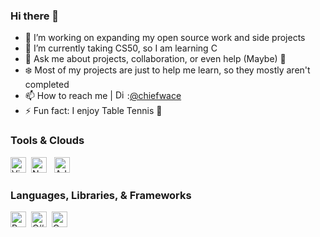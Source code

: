 ### Hi there 👋

- 🔭 I’m working on expanding my open source work and side projects
- 🌱 I’m currently taking CS50, so I am learning C
- 💬 Ask me about projects, collaboration, or even help (Maybe) 🙂
- ❄️ Most of my projects are just to help me learn, so they mostly aren't completed 
- 📫 How to reach me | <a href="https://emoji.gg/emoji/1433-discord"><img src="https://cdn3.emoji.gg/emojis/1433-discord.png" width="15px" height="15px" alt="Discord"></a> :[@chiefwace](https://discord.com/channels/@me)
- ⚡ Fun fact: I enjoy Table Tennis 🏓



### Tools & Clouds
<img src="https://img.shields.io/badge/VS%20Code-282C34?logo=visual-studio-code&logoColor=007ACC" alt="Visual Studio Code logo" title="Visual Studio Code" height="25" />&nbsp;
<img src="https://img.shields.io/badge/Notion-282C34?logo=notion&logoColor=000000" alt="Notion logo" title="Notion" height="25" />
&nbsp;
<img src="https://img.shields.io/badge/Adobe%20Creative%20Cloud-282C34?logo=adobe-creative-cloud&logoColor=DA1F26" alt="Adobe CC logo" title="Adobe Creative Cloud" height="25" />
&nbsp;


### Languages, Libraries, & Frameworks

<img src="https://img.shields.io/badge/Python-282C34?logo=python&logoColor=3776AB" alt="Python logo" title="Python" height="25" />&nbsp;
<img src="https://img.shields.io/badge/CSharp-282C34?logo=csharp&logoColor=239120" alt="C# logo" title="C#" height="25" />&nbsp;
<img src="https://img.shields.io/badge/C-282C34?logo=c&logoColor=3776AD" alt="C logo" title="C" height="25" />&nbsp;

